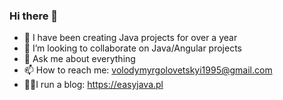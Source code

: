 ### Hi there 👋

- 🔭 I have been creating Java projects for over a year
- 👯 I’m looking to collaborate on Java/Angular projects
- 💬 Ask me about everything
- 📫 How to reach me: volodymyrgolovetskyi1995@gmail.com
- 🧑‍💻I run a blog: https://easyjava.pl

